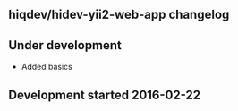 hiqdev/hidev-yii2-web-app changelog
-----------------------------------

## Under development

- Added basics

## Development started 2016-02-22

